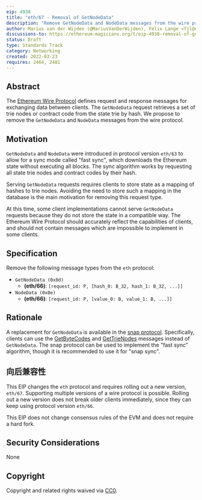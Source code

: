 ```yaml
---
eip: 4938
title: "eth/67 - Removal of GetNodeData"
description: "Remove GetNodeData and NodeData messages from the wire protocol"
author: Marius van der Wijden (@MariusVanDerWijden), Felix Lange <fjl@ethereum.org>, Gary Rong <garyrong@ethereum.org>
discussions-to: https://ethereum-magicians.org/t/eip-4938-removal-of-getnodedata/8893
status: Draft
type: Standards Track
category: Networking
created: 2022-03-23
requires: 2464, 2481
---
```


## Abstract

The [Ethereum Wire Protocol](https://github.com/ethereum/devp2p/blob/40ab248bf7e017e83cc9812a4e048446709623e8/caps/eth.md) defines request and response messages for exchanging data between clients. The `GetNodeData` request retrieves a set of trie nodes or contract code from the state trie by hash. We propose to remove the `GetNodeData` and `NodeData` messages from the wire protocol.

## Motivation

`GetNodeData` and `NodeData` were introduced in protocol version `eth/63` to allow for a sync mode called "fast sync", which downloads the Ethereum state without executing all blocks. The sync algorithm works by requesting all state trie nodes and contract codes by their hash.

Serving `GetNodeData` requests requires clients to store state as a mapping of hashes to trie nodes. Avoiding the need to store such a mapping in the database is the main motivation for removing this request type.

At this time, some client implementations cannot serve `GetNodeData` requests because they do not store the state in a compatible way. The Ethereum Wire Protocol should accurately reflect the capabilities of clients, and should not contain messages which are impossible to implement in some clients.

## Specification

Remove the following message types from the `eth` protocol:

* `GetNodeData (0x0d)`
   * **(eth/66)**: `[request_id: P, [hash_0: B_32, hash_1: B_32, ...]]`
* `NodeData (0x0e)`
   * **(eth/66)**: `[request_id: P, [value_0: B, value_1: B, ...]]`

## Rationale

A replacement for `GetNodeData` is available in the [snap protocol](https://github.com/ethereum/devp2p/blob/40ab248bf7e017e83cc9812a4e048446709623e8/caps/snap.md). Specifically, clients can use the [GetByteCodes](https://github.com/ethereum/devp2p/blob/40ab248bf7e017e83cc9812a4e048446709623e8/caps/snap.md#getbytecodes-0x04) and [GetTrieNodes](https://github.com/ethereum/devp2p/blob/40ab248bf7e017e83cc9812a4e048446709623e8/caps/snap.md#gettrienodes-0x06) messages instead of `GetNodeData`. The snap protocol can be used to implement the "fast sync" algorithm, though it is recommended to use it for "snap sync".

## 向后兼容性

This EIP changes the `eth` protocol and requires rolling out a new version, `eth/67`. Supporting multiple versions of a wire protocol is possible. Rolling out a new version does not break older clients immediately, since they can keep using protocol version `eth/66`.

This EIP does not change consensus rules of the EVM and does not require a hard fork.

## Security Considerations

None

## Copyright

Copyright and related rights waived via [CC0](../LICENSE.md).

